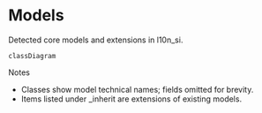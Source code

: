 # Models

Detected core models and extensions in l10n_si.

```mermaid
classDiagram
```

Notes
- Classes show model technical names; fields omitted for brevity.
- Items listed under _inherit are extensions of existing models.
